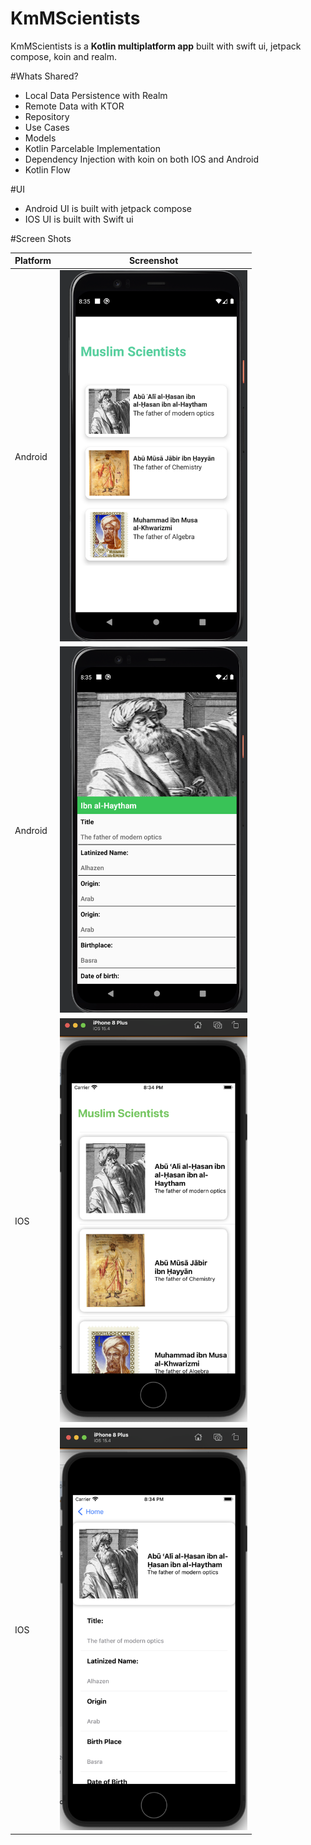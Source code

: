 # KmMScientists

KmMScientists is a **Kotlin multiplatform app** built with swift ui, jetpack compose, koin and realm.

#Whats Shared?
* Local Data Persistence with Realm
* Remote Data with KTOR
* Repository
* Use Cases
* Models
* Kotlin Parcelable Implementation
* Dependency Injection with koin on both IOS and Android
* Kotlin Flow


#UI
* Android UI is built with jetpack compose
* IOS UI is built with Swift ui

#Screen Shots

|Platform|Screenshot|
|---|---|
|Android|<img src="/screenshots/android 2.png?raw=true" width=300/>|
|Android|<img src="/screenshots/android1.png?raw=true" width=300/>|
|IOS|<img src="/screenshots/ios 1.png?raw=true" width=300/>|
|IOS|<img src="/screenshots/ios2.png?raw=true" width=300/>|


